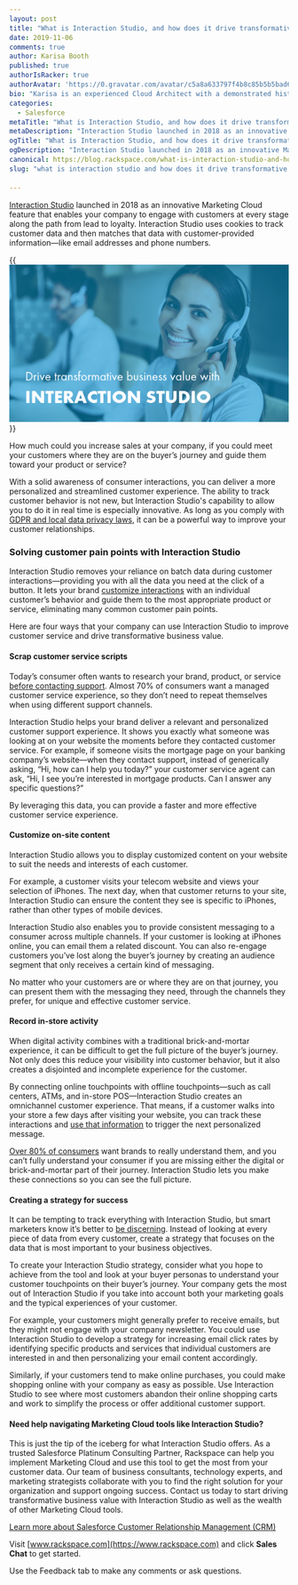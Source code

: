 ```yaml
---
layout: post
title: "What is Interaction Studio, and how does it drive transformative business value?"
date: 2019-11-06
comments: true
author: Karisa Booth
published: true
authorIsRacker: true
authorAvatar: 'https://0.gravatar.com/avatar/c5a8a633797f4b8c85b5b5bad605cd18'
bio: "Karisa is an experienced Cloud Architect with a demonstrated history of working in the information technology and services industry. She is skilled in working with a variety of verticals including Nonprofit Organizations, Higher Education, Retail, and HLS; providing Technical Evaluations, Program Execution, Customer Relationship Management (CRM), Event Management, and Marketing/Tech. Karisa is passionate about cloud technology and marketing, and combining these to create unique solutions for clients."
categories:
  - Salesforce
metaTitle: "What is Interaction Studio, and how does it drive transformative business value?"
metaDescription: "Interaction Studio launched in 2018 as an innovative Marketing Cloud feature that allows your company to engage with customers at every stage along the path from lead to loyalty."
ogTitle: "What is Interaction Studio, and how does it drive transformative business value?"
ogDescription: "Interaction Studio launched in 2018 as an innovative Marketing Cloud feature that allows your company to engage with customers at every stage along the path from lead to loyalty."
canonical: https://blog.rackspace.com/what-is-interaction-studio-and-how-does-it-drive-transformative-business-value/
slug: "what is interaction studio and how does it drive transformative business value"

---
```


[Interaction Studio](https://www.salesforce.com/products/marketing-cloud/customer-interaction/) launched in 2018 as an innovative Marketing Cloud feature that enables your company to engage with customers at every stage along the path from lead to loyalty. Interaction Studio uses cookies to track customer data and then matches that data with customer-provided information&mdash;like email addresses and phone numbers.

<!--more-->

{{<img src="Interaction-studio.png" title="" alt="">}}

How much could you increase sales at your company, if you could meet your
customers where they are on the buyer’s journey and guide them toward your
product or service?

With a solid awareness of consumer interactions, you can deliver a more
personalized and streamlined customer experience. The ability to track customer
behavior is not new, but Interaction Studio's capability to allow you to do it
in real time is especially innovative. As long as you comply with
[GDPR and local data privacy laws](https://help.salesforce.com/articleView?id=consent_management_marketing.htm&type=5),
it can be a powerful way to improve your customer relationships.

### Solving customer pain points with Interaction Studio

Interaction Studio removes your reliance on batch data during customer
interactions&mdash;providing you with all the data you need at the click of a
button. It lets your brand
[customize interactions](https://martechtoday.com/salesforce-adds-interaction-studio-integration-with-google-analytics-360-217079)
with an individual customer’s behavior and guide them to the most appropriate
product or service, eliminating many common customer pain points.

Here are four ways that your company can use Interaction Studio to improve
customer service and drive transformative business value.

#### Scrap customer service scripts

Today’s consumer often wants to research your brand, product, or service
[before contacting support](https://martechseries.com/sales-marketing/customer-experience-management/digital-achievement-gap-companies-struggle-meet-customer-expectations/).
Almost 70% of consumers want a managed customer service experience, so they don’t
need to repeat themselves when using different support channels.

Interaction Studio helps your brand deliver a relevant and personalized customer
support experience. It shows you exactly what someone was looking at on your
website the moments before they contacted customer service. For example, if
someone visits the mortgage page on your banking company’s website&mdash;when
they contact support, instead of generically asking, “Hi, how can I help you
today?” your customer service agent can ask, “Hi, I see you’re interested in
mortgage products. Can I answer any specific questions?”

By leveraging this data, you can provide a faster and more effective customer
service experience.

#### Customize on-site content

Interaction Studio allows you to display customized content on your website to
suit the needs and interests of each customer.

For example, a customer visits your telecom website and views your selection of
iPhones. The next day, when that customer returns to your site, Interaction Studio
can ensure the content they see is specific to iPhones, rather than other types
of mobile devices.

Interaction Studio also enables you to provide consistent messaging to a consumer
across multiple channels. If your customer is looking at iPhones online, you can
email them a related discount. You can also re-engage customers you’ve lost
along the buyer’s journey by creating an audience segment that only receives a
certain kind of messaging.

No matter who your customers are or where they are on that journey, you can
present them with the messaging they need, through the channels they prefer, for
unique and effective customer service.

#### Record in-store activity

When digital activity combines with a traditional brick-and-mortar experience,
it can be difficult to get the full picture of the buyer’s journey. Not only
does this reduce your visibility into customer behavior, but it also creates a
disjointed and incomplete experience for the customer.

By connecting online touchpoints with offline touchpoints&mdash;such as call
centers, ATMs, and in-store POS&mdash;Interaction Studio creates an omnichannel
customer experience. That means, if a customer walks into your store a few days
after visiting your website, you can track these interactions and
[use that information](https://www.digitalcommerce360.com/2018/08/22/what-divide-online-and-offline-shopping-experiences-are-already-merged/)
to trigger the next personalized message.

[Over 80% of consumers](https://martechtoday.com/new-era-personalization-hyper-connected-customer-experience-209529)
want brands to really understand them, and you can’t fully understand your
consumer if you are missing either the digital or brick-and-mortar part of their
journey. Interaction Studio lets you make these connections so you can see the
full picture.

#### Creating a strategy for success

It can be tempting to track everything with Interaction Studio, but smart
marketers know it’s better to
[be discerning](https://www.forbes.com/sites/danielnewman/2017/10/31/customer-data-means-nothing-without-an-action-plan/#179f1713dddb).
Instead of looking at every piece of data from every customer, create a strategy
that focuses on the data that is most important to your business objectives.

To create your Interaction Studio strategy, consider what you hope to achieve
from the tool and look at your buyer personas to understand your customer
touchpoints on their buyer’s journey. Your company gets the most out of Interaction
Studio if you take into account both your marketing goals and the typical
experiences of your customer.

For example, your customers might generally prefer to receive emails, but they
might not engage with your company newsletter. You could use Interaction Studio
to develop a strategy for increasing email click rates by identifying specific
products and services that individual customers are interested in and then
personalizing your email content accordingly.

Similarly, if your customers tend to make online purchases, you could make
shopping online with your company as easy as possible. Use Interaction Studio
to see where most customers abandon their online shopping carts and work to
simplify the process or offer additional customer support.

#### Need help navigating Marketing Cloud tools like Interaction Studio?

This is just the tip of the iceberg for what Interaction Studio offers. As a
trusted Salesforce Platinum Consulting Partner, Rackspace can help you implement
Marketing Cloud and use this tool to get the most from your customer data. Our
team of business consultants, technology experts, and marketing strategists
collaborate with you to find the right solution for your organization and support
ongoing success. Contact us today to start driving transformative business value
with Interaction Studio as well as the wealth of other Marketing Cloud tools.

<a class="cta teal" id="cta" href="https://www.rackspace.com/salesforce">Learn more about Salesforce Customer Relationship Management (CRM)</a>

Visit [www.rackspace.com](https://www.rackspace.com) and click **Sales Chat**
to get started.

Use the Feedback tab to make any comments or ask questions.
